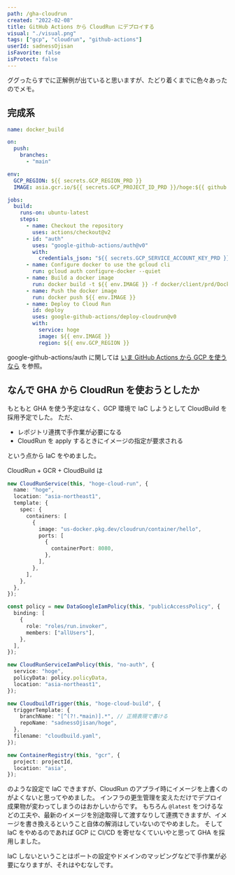 ```yaml
---
path: /gha-cloudrun
created: "2022-02-08"
title: GitHub Actions から CloudRun にデプロイする
visual: "./visual.png"
tags: ["gcp", "cloudrun", "github-actions"]
userId: sadnessOjisan
isFavorite: false
isProtect: false
---
```


ググったらすでに正解例が出ていると思いますが、たどり着くまでに色々あったのでメモ。

## 完成系

```yaml
name: docker_build

on:
  push:
    branches:
      - "main"

env:
  GCP_REGION: ${{ secrets.GCP_REGION_PRD }}
  IMAGE: asia.gcr.io/${{ secrets.GCP_PROJECT_ID_PRD }}/hoge:${{ github.sha }}

jobs:
  build:
    runs-on: ubuntu-latest
    steps:
      - name: Checkout the repository
        uses: actions/checkout@v2
      - id: "auth"
        uses: "google-github-actions/auth@v0"
        with:
          credentials_json: "${{ secrets.GCP_SERVICE_ACCOUNT_KEY_PRD }}"
      - name: Configure docker to use the gcloud cli
        run: gcloud auth configure-docker --quiet
      - name: Build a docker image
        run: docker build -t ${{ env.IMAGE }} -f docker/client/prd/Dockerfile .
      - name: Push the docker image
        run: docker push ${{ env.IMAGE }}
      - name: Deploy to Cloud Run
        id: deploy
        uses: google-github-actions/deploy-cloudrun@v0
        with:
          service: hoge
          image: ${{ env.IMAGE }}
          region: ${{ env.GCP_REGION }}
```

google-github-actions/auth に関しては [いま GitHub Actions から GCP を使うなら](https://blog.ojisan.io/gha-gcloud/) を参照。

## なんで GHA から CloudRun を使おうとしたか

もともと GHA を使う予定はなく、GCP 環境で IaC しようとして CloudBuild を採用予定でした。
ただ、

- レポジトリ連携で手作業が必要になる
- CloudRun を apply するときにイメージの指定が要求される

という点から IaC をやめました。

CloudRun + GCR + CloudBuild は

```ts
new CloudRunService(this, "hoge-cloud-run", {
  name: "hoge",
  location: "asia-northeast1",
  template: {
    spec: {
      containers: [
        {
          image: "us-docker.pkg.dev/cloudrun/container/hello",
          ports: [
            {
              containerPort: 8080,
            },
          ],
        },
      ],
    },
  },
});

const policy = new DataGoogleIamPolicy(this, "publicAccessPolicy", {
  binding: [
    {
      role: "roles/run.invoker",
      members: ["allUsers"],
    },
  ],
});

new CloudRunServiceIamPolicy(this, "no-auth", {
  service: "hoge",
  policyData: policy.policyData,
  location: "asia-northeast1",
});

new CloudbuildTrigger(this, "hoge-cloud-build", {
  triggerTemplate: {
    branchName: "[^(?!.*main)].*", // 正規表現で書ける
    repoName: "sadnessOjisan/hoge",
  },
  filename: "cloudbuild.yaml",
});

new ContainerRegistry(this, "gcr", {
  project: projectId,
  location: "asia",
});
```

のような設定で IaC できますが、CloudRun のアプライ時にイメージを上書くのがよくないと思ってやめました。
インフラの更生管理を変えただけでデプロイ成果物が変わってしまうのはおかしいからです。
もちろん `@latest` をつけるなどの工夫や、最新のイメージを別途取得して渡すなりして連携できますが、イメージを書き換えるということ自体の解消はしていないのでやめました。
そして IaC をやめるのであれば GCP に CI/CD を寄せなくていいやと思って GHA を採用しました。

IaC しないということはポートの設定やドメインのマッピングなどで手作業が必要になりますが、それはやむなしです。
